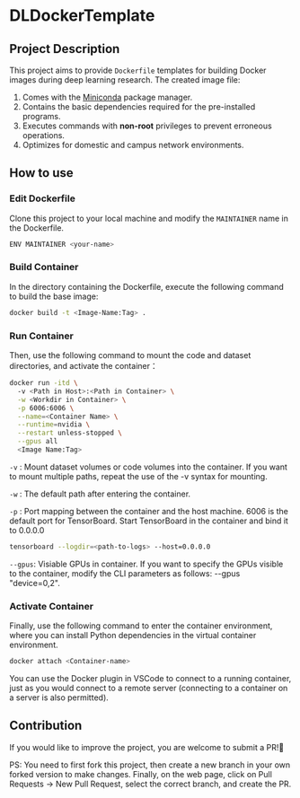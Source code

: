 # DLDockerTemplate

## Project Description
This project aims to provide `Dockerfile` templates for building Docker images during deep learning research. The created image file:

  1. Comes with the [Miniconda](https://docs.conda.io/projects/miniconda/en/latest/miniconda-install.html) package manager.
  2. Contains the basic dependencies required for the pre-installed programs.
  3. Executes commands with **non-root** privileges to prevent erroneous operations.
  4. Optimizes for domestic and campus network environments.

## How to use
### Edit Dockerfile
Clone this project to your local machine and modify the `MAINTAINER` name in the Dockerfile.

```bash
ENV MAINTAINER <your-name>
```
### Build Container
In the directory containing the Dockerfile, execute the following command to build the base image:

```bash
docker build -t <Image-Name:Tag> .
```
### Run Container
Then, use the following command to mount the code and dataset directories, and activate the container：

```bash
docker run -itd \           
  -v <Path in Host>:<Path in Container> \
  -w <Workdir in Container> \
  -p 6006:6006 \
  --name=<Container Name> \
  --runtime=nvidia \
  --restart unless-stopped \
  --gpus all 
  <Image Name:Tag>
```
`-v` : Mount dataset volumes or code volumes into the container. If you want to mount multiple paths, repeat the use of the -v syntax for mounting.

`-w` : The default path after entering the container.

`-p` : Port mapping between the container and the host machine. 6006 is the default port for TensorBoard. Start TensorBoard in the container and bind it to 0.0.0.0

```bash
tensorboard --logdir=<path-to-logs> --host=0.0.0.0
```
`--gpus`: Visiable GPUs in container. If you want to specify the GPUs visible to the container, modify the CLI parameters as follows: --gpus "device=0,2".

### Activate Container
Finally, use the following command to enter the container environment, where you can install Python dependencies in the virtual container environment.

```bash
docker attach <Container-name>
```
You can use the Docker plugin in VSCode to connect to a running container, just as you would connect to a remote server (connecting to a container on a server is also permitted).

## Contribution
If you would like to improve the project, you are welcome to submit a PR!:tada:

PS: You need to first fork this project, then create a new branch in your own forked version to make changes. Finally, on the web page, click on Pull Requests -> New Pull Request, select the correct branch, and create the PR.
